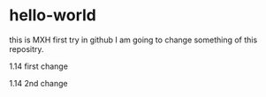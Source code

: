 # hello-world
this is MXH first try in github
I am going to change something of this repositry.

1.14 first change

1.14 2nd change
